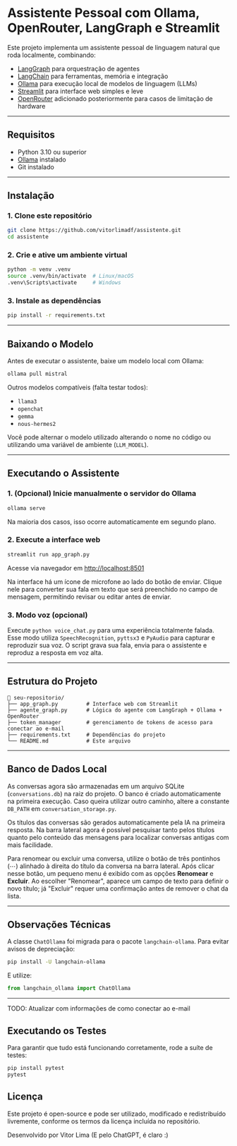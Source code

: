 # Assistente Pessoal com Ollama, OpenRouter, LangGraph e Streamlit

Este projeto implementa um assistente pessoal de linguagem natural que roda localmente, combinando:

- [LangGraph](https://github.com/langchain-ai/langgraph) para orquestração de agentes
- [LangChain](https://github.com/langchain-ai/langchain) para ferramentas, memória e integração
- [Ollama](https://ollama.com) para execução local de modelos de linguagem (LLMs)
- [Streamlit](https://streamlit.io/) para interface web simples e leve
- [OpenRouter](https://openrouter.ai/) adicionado posteriormente para casos de limitação de hardware

---

## Requisitos

- Python 3.10 ou superior  
- [Ollama](https://ollama.com/download) instalado  
- Git instalado  

---

## Instalação

### 1. Clone este repositório

```bash
git clone https://github.com/vitorlimadf/assistente.git
cd assistente
```

### 2. Crie e ative um ambiente virtual

```bash
python -m venv .venv
source .venv/bin/activate  # Linux/macOS
.venv\Scripts\activate     # Windows
```

### 3. Instale as dependências

```bash
pip install -r requirements.txt
```

---

## Baixando o Modelo

Antes de executar o assistente, baixe um modelo local com Ollama:

```bash
ollama pull mistral
```

Outros modelos compatíveis (falta testar todos):

- `llama3`
- `openchat`
- `gemma`
- `nous-hermes2`

Você pode alternar o modelo utilizado alterando o nome no código ou utilizando uma variável de ambiente (`LLM_MODEL`).

---

## Executando o Assistente

### 1. (Opcional) Inicie manualmente o servidor do Ollama

```bash
ollama serve
```

Na maioria dos casos, isso ocorre automaticamente em segundo plano.

### 2. Execute a interface web

```bash
streamlit run app_graph.py
```

Acesse via navegador em [http://localhost:8501](http://localhost:8501)

Na interface há um ícone de microfone ao lado do botão de enviar. Clique nele
para converter sua fala em texto que será preenchido no campo de mensagem,
permitindo revisar ou editar antes de enviar.

### 3. Modo voz (opcional)

Execute `python voice_chat.py` para uma experiência totalmente falada.
Esse modo utiliza `SpeechRecognition`, `pyttsx3` e `PyAudio` para capturar e
reproduzir sua voz. O script grava sua fala, envia para o assistente e reproduz
a resposta em voz alta.


---

## Estrutura do Projeto

```
📁 seu-repositorio/
├── app_graph.py         # Interface web com Streamlit
├── agente_graph.py      # Lógica do agente com LangGraph + Ollama + OpenRouter
├── token_manager        # gerenciamento de tokens de acesso para conectar ao e-mail
├── requirements.txt     # Dependências do projeto
└── README.md            # Este arquivo
```

---

## Banco de Dados Local

As conversas agora são armazenadas em um arquivo SQLite (`conversations.db`)
na raiz do projeto. O banco é criado automaticamente na primeira execução.
Caso queira utilizar outro caminho, altere a constante `DB_PATH` em
`conversation_storage.py`.

Os títulos das conversas são gerados automaticamente pela IA na primeira
resposta. Na barra lateral agora é possível pesquisar tanto pelos títulos
quanto pelo conteúdo das mensagens para localizar conversas antigas com
mais facilidade.

Para renomear ou excluir uma conversa, utilize o botão de três pontinhos (⋯)
alinhado à direita do título da conversa na barra lateral. Após clicar nesse
botão, um pequeno menu é exibido com as opções **Renomear** e **Excluir**. Ao
escolher "Renomear", aparece um campo de texto para definir o novo título; já
"Excluir" requer uma confirmação antes de remover o chat da lista.

---

## Observações Técnicas

A classe `ChatOllama` foi migrada para o pacote `langchain-ollama`. Para evitar avisos de depreciação:

```bash
pip install -U langchain-ollama
```

E utilize:

```python
from langchain_ollama import ChatOllama
```

---


TODO: Atualizar com informações de como conectar ao e-mail

## Executando os Testes

Para garantir que tudo está funcionando corretamente, rode a suíte de testes:

```bash
pip install pytest
pytest
```

## Licença

Este projeto é open-source e pode ser utilizado, modificado e redistribuído livremente, conforme os termos da licença incluída no repositório.

Desenvolvido por Vitor Lima (E pelo ChatGPT, é claro :)
